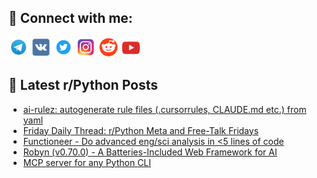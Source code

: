 ## 🔎 Connect with me:
[<img src="https://github.com/bullbesh/bullbesh/blob/main/images/Telegram.png" width="32" height="32" />](https://t.me/bullbesh)
[<img src="https://github.com/bullbesh/bullbesh/blob/main/images/VK.png" width="32" height="32" />](https://vk.com/bullbesh)
[<img src="https://github.com/bullbesh/bullbesh/blob/main/images/Twitter.png" width="32" height="32" />](https://twitter.com/bullbesh1)
[<img src="https://github.com/bullbesh/bullbesh/blob/main/images/Instagram.png" width="32" height="32" />](https://www.instagram.com/bullbesh)
[<img src="https://github.com/bullbesh/bullbesh/blob/main/images/Reddit.png" width="32" height="32" />](https://www.reddit.com/user/bullbesh)
[<img src="https://github.com/bullbesh/bullbesh/blob/main/images/YouTube.png" width="32" height="32" />](https://www.youtube.com/channel/UCtfjRs6uzgq5mfm8S06WTcg)

## 📕 Latest r/Python Posts
<!-- BLOG-POST-LIST:START -->
- [ai-rulez: autogenerate rule files &lpar;.cursorrules, CLAUDE.md etc.&rpar; from yaml](https://www.reddit.com/r/Python/comments/1llnlqa/airulez_autogenerate_rule_files_cursorrules/)
- [Friday Daily Thread: r/Python Meta and Free-Talk Fridays](https://www.reddit.com/r/Python/comments/1llfp2q/friday_daily_thread_rpython_meta_and_freetalk/)
- [Functioneer - Do advanced eng/sci analysis in &lt;5 lines of code](https://www.reddit.com/r/Python/comments/1llermk/functioneer_do_advanced_engsci_analysis_in_5/)
- [Robyn &lpar;v0.70.0&rpar; - A Batteries-Included Web Framework for AI](https://www.reddit.com/r/Python/comments/1ll79ge/robyn_v0700_a_batteriesincluded_web_framework_for/)
- [MCP server for any Python CLI](https://www.reddit.com/r/Python/comments/1ll6o26/mcp_server_for_any_python_cli/)
<!-- BLOG-POST-LIST:END -->
